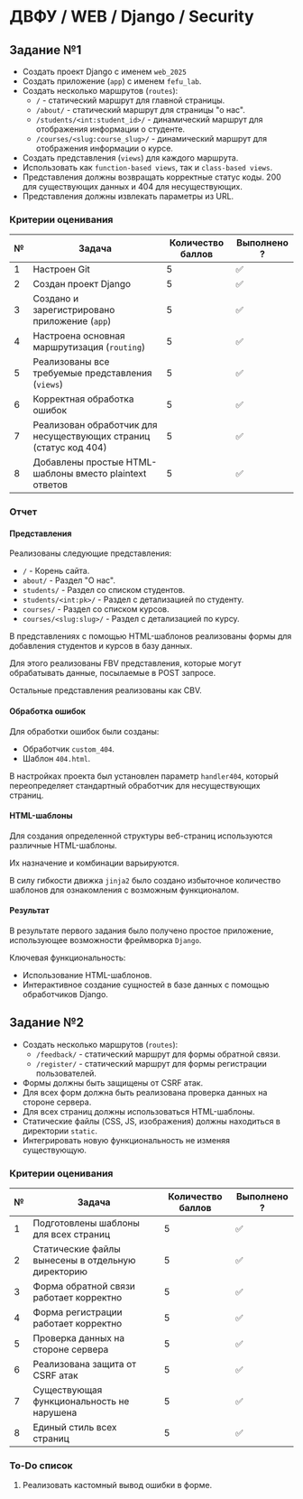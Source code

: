 # ДВФУ / WEB / Django / Security

## Задание №1

- Создать проект Django с именем `web_2025`
- Создать приложение (`app`) с именем `fefu_lab`.
- Создать несколько маршрутов (`routes`):
  - `/` - статический маршрут для главной страницы.
  - `/about/` - статический маршрут для страницы "о нас".
  - `/students/<int:student_id>/` - динамический маршрут для отображения информации о студенте.
  - `/courses/<slug:course_slug>/` - динамический маршрут для отображения информации о курсе.
- Создать представления (`views`) для каждого маршрута.
- Использовать как `function-based views`, так и `class-based views`.
- Представления должны возвращать корректные статус коды.
  200 для существующих данных и 404 для несуществующих.
- Представления должны извлекать параметры из URL.

### Критерии оценивания

| №   | Задача                                                            | Количество баллов | Выполнено ? |
| --- | ----------------------------------------------------------------- | ----------------- | ----------- |
| 1   | Настроен Git                                                      | 5                 | ✅          |
| 2   | Создан проект Django                                              | 5                 | ✅          |
| 3   | Создано и зарегистрировано приложение (`app`)                     | 5                 | ✅          |
| 4   | Настроена основная маршрутизация (`routing`)                      | 5                 | ✅          |
| 5   | Реализованы все требуемые представления (`views`)                 | 5                 | ✅          |
| 6   | Корректная обработка ошибок                                       | 5                 | ✅          |
| 7   | Реализован обработчик для несуществующих страниц (статус код 404) | 5                 | ✅          |
| 8   | Добавлены простые HTML-шаблоны вместо plaintext ответов           | 5                 | ✅          |

### Отчет

#### Представления

Реализованы следующие представления:

- `/` - Корень сайта.
- `about/` - Раздел "О нас".
- `students/` - Раздел со списком студентов.
- `students/<int:pk>/` - Раздел с детализацией по студенту.
- `courses/` - Раздел со списком курсов.
- `courses/<slug:slug>/` - Раздел с детализацией по курсу.

В представлениях с помощью HTML-шаблонов реализованы формы
для добавления студентов и курсов в базу данных.

Для этого реализованы FBV представления, которые могут обрабатывать
данные, посылаемые в POST запросе.

Остальные представления реализованы как CBV.

#### Обработка ошибок

Для обработки ошибок были созданы:

- Обработчик `custom_404`.
- Шаблон `404.html`.

В настройках проекта был установлен параметр `handler404`,
который переопределяет стандартный обработчик для несуществующих
страниц.

#### HTML-шаблоны

Для создания определенной структуры веб-страниц используются
различные HTML-шаблоны.

Их назначение и комбинации варьируются.

В силу гибкости движка `jinja2` было создано избыточное количество
шаблонов для ознакомления с возможным функционалом.

#### Результат

В результате первого задания было получено простое приложение,
использующее возможности фреймворка `Django`.

Ключевая функциональность:

- Использование HTML-шаблонов.
- Интерактивное создание сущностей в базе данных с помощью обработчиков Django.

## Задание №2

- Создать несколько маршрутов (`routes`):
  - `/feedback/` - статический маршрут для формы обратной связи.
  - `/register/` - статический маршрут для формы регистрации пользователей.
- Формы должны быть защищены от CSRF атак.
- Для всех форм должна быть реализована проверка данных на стороне сервера.
- Для всех страниц должны использоваться HTML-шаблоны.
- Статические файлы (CSS, JS, изображения) должны находиться в директории `static`.
- Интегрировать новую функциональность не изменяя существующую.

### Критерии оценивания

| №   | Задача                                            | Количество баллов | Выполнено ? |
| --- | ------------------------------------------------- | ----------------- | ----------- |
| 1   | Подготовлены шаблоны для всех страниц             | 5                 | ✅          |
| 2   | Статические файлы вынесены в отдельную директорию | 5                 | ✅          |
| 3   | Форма обратной связи работает корректно           | 5                 | ✅          |
| 4   | Форма регистрации работает корректно              | 5                 | ✅          |
| 5   | Проверка данных на стороне сервера                | 5                 | ✅          |
| 6   | Реализована защита от CSRF атак                   | 5                 | ✅          |
| 7   | Существующая функциональность не нарушена         | 5                 | ✅          |
| 8   | Единый стиль всех страниц                         | 5                 | ✅          |

### To-Do список

1. Реализовать кастомный вывод ошибки в форме.

